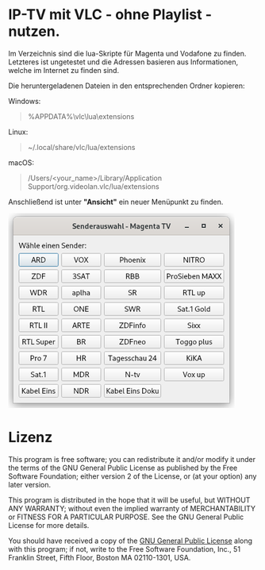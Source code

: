 # IP-TV mit VLC - ohne Playlist - nutzen.  

Im Verzeichnis sind die lua-Skripte für Magenta und Vodafone zu finden. Letzteres ist ungetestet und die Adressen basieren aus Informationen, welche im Internet zu finden sind. 

Die heruntergeladenen Dateien in den entsprechenden Ordner kopieren:

Windows:
> %APPDATA%\vlc\lua\extensions

Linux:
> ~/.local/share/vlc/lua/extensions

macOS: 	 
> /Users/<your_name>/Library/Application Support/org.videolan.vlc/lua/extensions
 

 Anschließend ist unter **"Ansicht"** ein neuer Menüpunkt zu finden.
 
 ![Alt text](https://github.com/Neukirchener/vlc-lua/blob/6a716883236a876958a54d6bdb2926d116a98614/iptv.png?raw=true "Vorschau")

# Lizenz
 This program is free software; you can redistribute it and/or modify
 it under the terms of the GNU General Public License as published by
 the Free Software Foundation; either version 2 of the License, or
 (at your option) any later version.

 This program is distributed in the hope that it will be useful,
 but WITHOUT ANY WARRANTY; without even the implied warranty of
 MERCHANTABILITY or FITNESS FOR A PARTICULAR PURPOSE.  See the
 GNU General Public License for more details.

 You should have received a copy of the [GNU General Public License](https://www.gnu.org/licenses/)
 along with this program; if not, write to the Free Software
 Foundation, Inc., 51 Franklin Street, Fifth Floor, Boston MA 02110-1301, USA.
